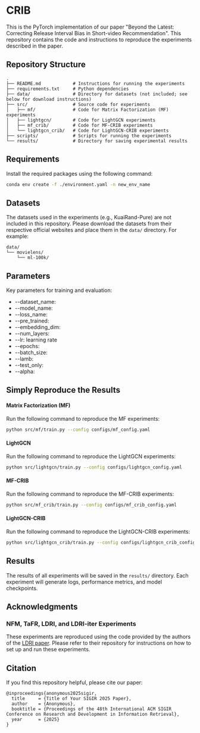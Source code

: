 # CRIB
This is the PyTorch implementation of our paper "Beyond the Latest: Correcting Release Interval Bias in Short-video Recommendation". This repository contains the code and instructions to reproduce the experiments described in the paper.



## Repository Structure

```
.
├── README.md            # Instructions for running the experiments
├── requirements.txt     # Python dependencies
├── data/                # Directory for datasets (not included; see below for download instructions)
├── src/                 # Source code for experiments
│   ├── mf/              # Code for Matrix Factorization (MF) experiments
│   ├── lightgcn/        # Code for LightGCN experiments
│   ├── mf_crib/         # Code for MF-CRIB experiments
│   └── lightgcn_crib/   # Code for LightGCN-CRIB experiments
├── scripts/             # Scripts for running the experiments
└── results/             # Directory for saving experimental results
```

## Requirements

Install the required packages using the following command:

```bash
conda env create -f ./environment.yaml -n new_env_name
```

## Datasets

The datasets used in the experiments (e.g., KuaiRand-Pure) are not included in this repository. Please download the datasets from their respective official websites and place them in the `data/` directory. For example:

```
data/
└── movielens/
    └── ml-100k/
```

## Parameters

Key parameters for training and evaluation:

*   --dataset_name: 
*   --model_name: 
*   --loss_name: 
*   --pre_trained: 
*   --embedding_dim: 
*   --num_layers: 
*   --lr: learning rate
*   --epochs: 
*   --batch_size: 
*   --lamb: 
*   --test_only: 
*   --alpha: 

## Simply Reproduce the Results

#### Matrix Factorization (MF)

Run the following command to reproduce the MF experiments:

```bash
python src/mf/train.py --config configs/mf_config.yaml
```

#### LightGCN

Run the following command to reproduce the LightGCN experiments:

```bash
python src/lightgcn/train.py --config configs/lightgcn_config.yaml
```

#### MF-CRIB

Run the following command to reproduce the MF-CRIB experiments:

```bash
python src/mf_crib/train.py --config configs/mf_crib_config.yaml
```

#### LightGCN-CRIB

Run the following command to reproduce the LightGCN-CRIB experiments:

```bash
python src/lightgcn_crib/train.py --config configs/lightgcn_crib_config.yaml
```



## Results

The results of all experiments will be saved in the `results/` directory. Each experiment will generate logs, performance metrics, and model checkpoints.

## Acknowledgments

### NFM, TaFR, LDRI, and LDRI-iter Experiments

These experiments are reproduced using the code provided by the authors of the [LDRI paper](https://github.com/anonymous-ldri-repo). Please refer to their repository for instructions on how to set up and run these experiments.

## Citation

If you find this repository helpful, please cite our paper:

```
@inproceedings{anonymous2025sigir,
  title     = {Title of Your SIGIR 2025 Paper},
  author    = {Anonymous},
  booktitle = {Proceedings of the 48th International ACM SIGIR Conference on Research and Development in Information Retrieval},
  year      = {2025}
}
```
